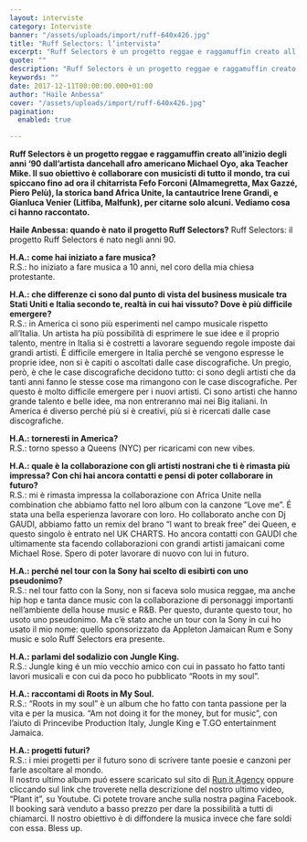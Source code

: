 ```yaml
---
layout: interviste
category: Interviste
banner: "/assets/uploads/import/ruff-640x426.jpg"
title: "Ruff Selectors: l’intervista"
excerpt: "Ruff Selectors è un progetto reggae e raggamuffin creato all’inizio degli anni ‘90 dall’artista dancehall afro americano Michael Oyo, aka Teacher Mike. Il suo obiettivo è collaborare con musicisti di tutto il mondo, tra cui spiccano fino ad ora il chitarrista Fefo Forconi (Almamegretta, Max Gazzé, Piero Pelù), la storica band Africa Unite, la cantautrice…"
quote: ""
description: "Ruff Selectors è un progetto reggae e raggamuffin creato all’inizio degli anni ‘90 dall’artista dancehall afro americano Michael Oyo, aka Teacher Mike. Il suo obiettivo è collaborare con musicisti di tutto il mondo, tra cui spiccano fino ad ora il chitarrista Fefo Forconi (Almamegretta, Max Gazzé, Piero Pelù), la storica band Africa Unite, la cantautrice…"
keywords: ""
date: 2017-12-11T00:00:00.000+01:00
author: "Haile Anbessa"
cover: "/assets/uploads/import/ruff-640x426.jpg"
pagination:
  enabled: true

---
```


**Ruff Selectors è un progetto reggae e raggamuffin creato all’inizio degli anni ‘90 dall’artista dancehall afro americano Michael Oyo, aka Teacher Mike. Il suo obiettivo è collaborare con musicisti di tutto il mondo, tra cui spiccano fino ad ora il chitarrista Fefo Forconi (Almamegretta, Max Gazzé, Piero Pelù), la storica band Africa Unite, la cantautrice Irene Grandi, e Gianluca Venier (Litfiba, Malfunk), per citarne solo alcuni. Vediamo cosa ci hanno raccontato.** 
  
**Haile Anbessa: quando è nato il progetto Ruff Selectors?** 
Ruff Selectors: il progetto Ruff Selectors é nato negli anni 90.

**H.A.: come hai iniziato a fare musica?**  
R.S.: ho iniziato a fare musica a 10 anni, nel coro della mia chiesa protestante.

**H.A.: che differenze ci sono dal punto di vista del business musicale tra Stati Uniti e Italia secondo te, realtà in cui hai vissuto? Dove è più difficile emergere?**  
R.S.: in America ci sono più esperimenti nel campo musicale rispetto all’Italia. Un artista ha più possibilità di esprimere le sue idee e il proprio talento, mentre in Italia si è costretti a lavorare seguendo regole imposte dai grandi artisti. È difficile emergere in Italia perché se vengono espresse le proprie idee, non si è capiti o ascoltati dalle case discografiche. Un pregio, però, è che le case discografiche decidono tutto: ci sono degli artisti che da tanti anni fanno le stesse cose ma rimangono con le case discografiche. Per questo è molto difficile emergere per i nuovi artisti. Ci sono artisti che hanno grande talento e belle idee, ma non entreranno mai nei Big italiani. In America é diverso perché più si è creativi, più si è ricercati dalle case discografiche.

**H.A.: torneresti in America?**  
R.S.: torno spesso a Queens (NYC) per ricaricami con new vibes.

**H.A.: quale è la collaborazione con gli artisti nostrani che ti è rimasta più impressa? Con chi hai ancora contatti e pensi di poter collaborare in futuro?**  
R.S.: mi è rimasta impressa la collaborazione con Africa Unite nella combination che abbiamo fatto nel loro album con la canzone “Love me”. É stata una bella esperienza lavorare con loro. Ho collaborato anche con Dj GAUDI, abbiamo fatto un remix del brano “l want to break free” dei Queen, e questo singolo è entrato nel UK CHARTS. Ho ancora contatti con GAUDI che ultimamente sta facendo collaborazioni con grandi artisti jamaicani come Michael Rose. Spero di poter lavorare di nuovo con lui in futuro.

**H.A.: perché nel tour con la Sony hai scelto di esibirti con uno pseudonimo?**  
R.S.: nel tour fatto con la Sony, non si faceva solo musica reggae, ma anche hip hop e tanta dance music con la collaborazione di personaggi importanti nell’ambiente della house music e R&B. Per questo, durante questo tour, ho usoto uno pseudonimo. Ma c’è stato anche un tour con la Sony in cui ho usato il mio nome: quello sponsorizzato da Appleton Jamaican Rum e Sony music e solo Ruff Selectors era presente.

**H.A.: parlami del sodalizio con Jungle King.**  
R.S.: Jungle king é un mio vecchio amico con cui in passato ho fatto tanti lavori musicali e con cui da poco ho pubblicato “Roots in my soul”.

**H.A.: raccontami di Roots in My Soul.**  
R.S.: “Roots in my soul” è un album che ho fatto con tanta passione per la vita e per la musica. “Am not doing it for the money, but for music”, con l’aiuto di Princevibe Production Italy, Jungle King e T.GO entertainment Jamaica.

**H.A.: progetti futuri?**  
R.S.: i miei progetti per il futuro sono di scrivere tante poesie e canzoni per farle ascoltare al mondo.  
Il nostro ultimo album puó essere scaricato sul sito di [Run it Agency](https://bit.ly/RuffSelectors%5FRIS) oppure cliccando sul link che troverete nella descrizione del nostro ultimo video, “Plant it”, su Youtube. Ci potete trovare anche sulla nostra pagina Facebook. Il booking sarà venduto a basso prezzo per dare la possibilità a tutti di chiamarci. Il nostro obiettivo è di diffondere la musica invece che fare soldi con essa. Bless up.